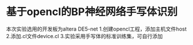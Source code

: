 # 基于opencl的BP神经网络手写体识别
本次实验选用的开发板为altera DE5-net
1.创建opencl工程，添加主机文件host
2.添加.cl文件device.cl
3.实验采用手写体的标准训练集，可自行添加
